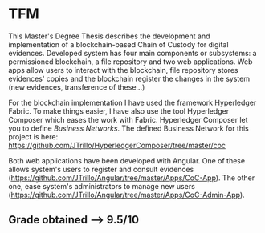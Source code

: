 # TFM
This Master's Degree Thesis describes the development and implementation of a blockchain-based Chain of Custody for digital evidences.
Developed system has four main components or subsystems: a permissioned blockchain, a file repository and two web applications.
Web apps allow users to interact with the blockchain, file repository stores evidences' copies and the blockchain register the changes in the system (new evidences, transference of these...)

For the blockchain implementation I have used the framework Hyperledger Fabric. To make things easier, I have also use the tool Hyperledger Composer which eases the work with Fabric. Hyperledger Composer let you to define *Business Networks*. The defined Business Network for this project is here: https://github.com/JTrillo/HyperledgerComposer/tree/master/coc

Both web applications have been developed with Angular. One of these allows system's users to register and consult evidences (https://github.com/JTrillo/Angular/tree/master/Apps/CoC-App). The other one, ease system's administrators to manage new users (https://github.com/JTrillo/Angular/tree/master/Apps/CoC-Admin-App).

## Grade obtained --> 9.5/10
